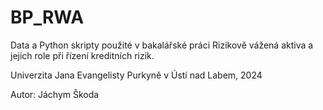 # BP_RWA
Data a Python skripty použité v bakalářské práci Rizikově vážená aktiva a jejich role při řízení kreditních rizik.



Univerzita Jana Evangelisty Purkyně v Ústí nad Labem, 2024

Autor: Jáchym Škoda
